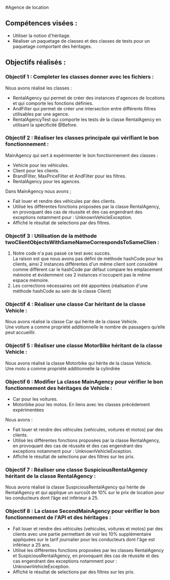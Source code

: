 #Agence de location

## Compétences visées :

* Utiliser la notion d'héritage.
* Réaliser un paquetage de classes et des classes de tests pour un paquetage comportant des héritages.

## Objectifs réalisés :

### Objectif 1 : Completer les classes donner avec les fichiers  : 
Nous avons réalisé les classes :
* RentalAgency qui permet de créer des instances d'agences de locations et qui comporte les fonctions définies.
* AndFilter qui permet de créer une intersection entre différents filtres utilisables par une agence.
* RentalAgencyTest qui comporte les tests de la classe RentalAgency en utilisant la spécificité @Before.

### Objectif 2 : Réaliser les classes principale qui vérifiant le bon fonctionnement : 
MainAgency qui sert à expérimenter le bon fonctionnement des classes :
* Vehicle pour les véhicules.
* Client pour les clients.
* BrandFilter, MaxPriceFilter et AndFilter pour les filtres.
* RentalAgency pour les agences.

Dans MainAgency nous avons ; 
* Fait louer et rendre des véhicules par des clients.
* Utilisé les différentes fonctions proposées par la classe RentalAgency, en provoquant des cas de réussite et des cas engendrant des exceptions notamment pour : UnknownVehicleException.
* Affiché le résultat de selections par des filtres.

### Objectif 3 : Utilisation de la méthode twoClientObjectsWithSameNameCorrespondsToSameClien : 
1) Notre code n'a pas passé ce test avec succès.  
La raison est que nous avons pas défini de méthode hashCode pour les clients, ainsi 2 instances différentes d'un même client sont considéré comme différent car le hashCode par défaut compare les emplacement mémoire et évidemment ces 2 instances n'occupent pas le même espace mémoire.  
2) Les corrections nécessaires ont été apportées (réalisation d'une méthode hashCode au sein de la classe Client) 

### Objectif 4 : Réaliser une classe Car héritant de la classe Vehicle :
Nous avons réalisé la classe Car qui hérite de la classe Vehicle.  
Une voiture a comme propriété additionnelle le nombre de passagers qu’elle peut accueillir.  

### Objectif 5 : Réaliser une classe MotorBike héritant de la classe Vehicle :
Nous avons réalisé la classe Motorbike qui hérite de la classe Vehicle.  
Une moto a comme propriété additionnelle la cylindrée  

### Objectif 6 : Modifier La classe MainAgency pour  vérifier le bon fonctionnement des héritages de Vehicle :
* Car pour les voitures.
* Motorbike pour les motos.
En liens avec les classes précédement expérimentées  

Nous avons : 

* Fait louer et rendre des véhicules (vehicules, voitures et motos) par des clients.
* Utilisé les différentes fonctions proposées par la classe RentalAgency, en provoquant des cas de réussite et des cas engendrant des exceptions notamment pour : UnknownVehicleException.
* Affiché le résultat de selections par des filtres sur les prix.

### Objectif 7 : Réaliser une classe SuspiciousRentalAgency héritant de la classe RentalAgency :
Nous avons réalisé la classe SuspiciousRentalAgency qui hérite de RentalAgency et qui applique un surcoût de 10% sur le prix de location pour les conducteurs dont l’âge est inférieur à 25.  
 
 
### Objectif 8 : La classe SecondMainAgency pour  vérifier le bon fonctionnement de l'API et des héritages :

* Fait louer et rendre des véhicules (vehicules, voitures et motos) par des clients avec une partie permettant de voir les 10% supplémentaire appliquées sur le tarif journalier pour les conducteurs dont l'âge est inférieur a 25 ans.
* Utilisé les différentes fonctions proposées par les classes RentalAgency et SuspiciousRentalAgency, en provoquant des cas de réussite et des cas engendrant des exceptions notamment pour : UnknownVehicleException.
* Affiché le résultat de selections par des filtres sur les prix.



